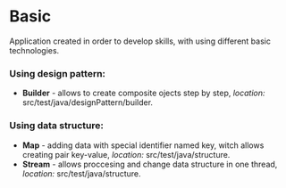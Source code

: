 # Basic
Application created in order to develop skills, with using different basic technologies. 

### Using design pattern:
* **Builder** - allows to create composite ojects step by step, _location:_ src/test/java/designPattern/builder.

### Using data structure:
* **Map** - adding data with special identifier named key, witch allows creating pair key-value, _location:_ src/test/java/structure.
* **Stream** - allows proccesing and change data structure in one thread, _location:_ src/test/java/structure.
